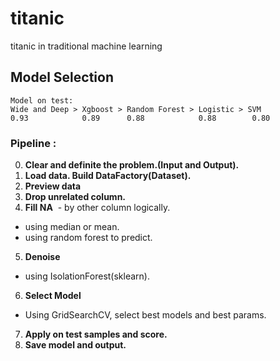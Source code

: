 # titanic
titanic in traditional machine learning


## Model Selection
```
Model on test:
Wide and Deep > Xgboost > Random Forest > Logistic > SVM
0.93            0.89      0.88            0.88        0.80

```


### Pipeline :
0. **Clear and definite the problem.(Input and Output).**
1. **Load data. Build DataFactory(Dataset).**
2. **Preview data**
3. **Drop unrelated column.**
4. **Fill NA**
  - by other column logically.
  - using median or mean.
  - using random forest to predict.
5. **Denoise**
  - using IsolationForest(sklearn).
6. **Select Model**
  - Using GridSearchCV, select best models and best params.
7. **Apply on test samples and score.**
8. **Save model and output.**
